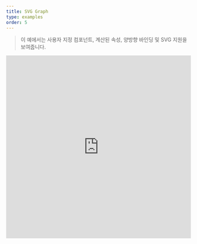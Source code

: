 ```yaml
---
title: SVG Graph
type: examples
order: 5
---
```


> 이 예에서는 사용자 지정 컴포넌트, 계산된 속성, 양방향 바인딩 및 SVG 지원을 보여줍니다.

<iframe width="100%" height="500" src="https://jsfiddle.net/yyx990803/mhrckqgq/embedded/result,html,js,css" allowfullscreen="allowfullscreen" frameborder="0"></iframe>
